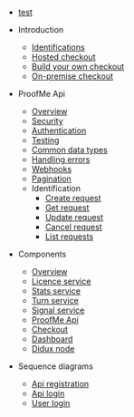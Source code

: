 * [test](examples.md)
* Introduction
  * [Identifications](identifications.md)
  * [Hosted checkout](hosted_checkout.md)
  * [Build your own checkout](byo_checkout.md)
  * [On-premise checkout](onpremise_checkout.md)

* ProofMe Api
  * [Overview](api_overview.md)
  * [Security](api_security.md)
  * [Authentication](api_authentication.md)
  * [Testing](api_testing.md)
  * [Common data types](api_cdt.md)
  * [Handling errors](api_errors.md)
  * [Webhooks](api_webhooks.md)
  * [Pagination](api_pagination.md)
  * Identification
    * [Create request](api_create_request.md)
    * [Get request](api_get_request.md)
    * [Update request](api_update_request.md)
    * [Cancel request](api_cancel_request.md)
    * [List requests](api_list_request.md)

* Components
  * [Overview](components_overview.md)
  * [Licence service](components_license.md)
  * [Stats service](components_stats.md)
  * [Turn service](components_turn.md)
  * [Signal service](components_signalling.md)
  * [ProofMe Api](components_api.md)
  * [Checkout](components_checkout.md)
  * [Dashboard](components_checkout.md)
  * [Didux node](components_node.md)

* Sequence diagrams
  * [Api registration](seq_api_registration.md)
  * [Api login](seq_api_login.md)
  * [User login](seq_user_login.md)